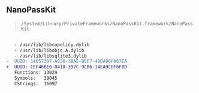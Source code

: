## NanoPassKit

> `/System/Library/PrivateFrameworks/NanoPassKit.framework/NanoPassKit`

```diff

   - /usr/lib/libcupolicy.dylib
   - /usr/lib/libobjc.A.dylib
   - /usr/lib/libsqlite3.dylib
-  UUID: 14857387-A830-38AE-B6F7-48DA96FA67EA
+  UUID: CEF46BE6-8418-397C-9CB6-14EA9CDF6F0D
   Functions: 13029
   Symbols:   39045
   CStrings:  16097

```
